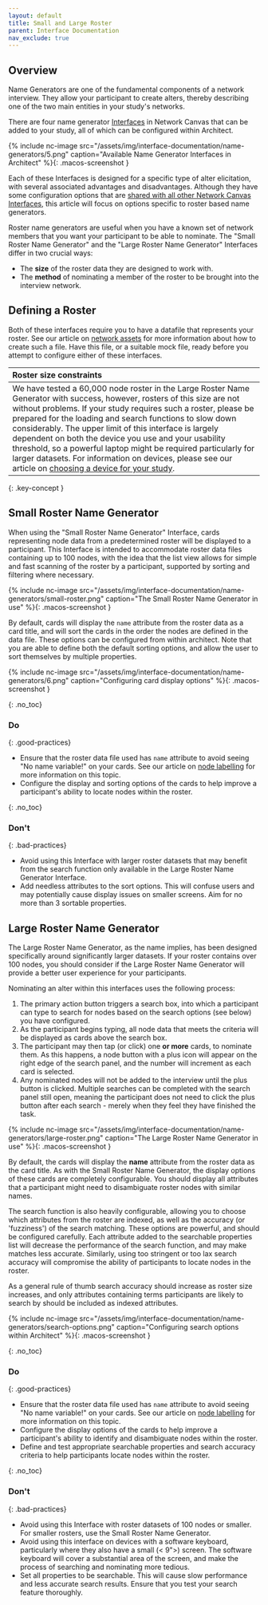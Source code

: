 ```yaml
---
layout: default
title: Small and Large Roster
parent: Interface Documentation
nav_exclude: true
---
```

## Overview

Name Generators are one of the fundamental components of a network interview. They allow your participant to create alters, thereby describing one of the two main entities in your study's networks.

There are four name generator [Interfaces](../key-concepts/interfaces.md) in Network Canvas that can be added to your study, all of which can be configured within Architect.

{% include nc-image src="/assets/img/interface-documentation/name-generators/5.png" caption="Available Name Generator Interfaces in Architect" %}{: .macos-screenshot }

Each of these Interfaces is designed for a specific type of alter elicitation, with several associated advantages and disadvantages. Although they have some configuration options that are [shared with all other Network Canvas Interfaces](./shared.md), this article will focus on options specific to roster based name generators.

Roster name generators are useful when you have a known set of network members that you want your participant to be able to nominate. The "Small Roster Name Generator" and the "Large Roster Name Generator" Interfaces differ in two crucial ways:

- The **size** of the roster data they are designed to work with.
- The **method** of nominating a member of the roster to be brought into the interview network.

## Defining a Roster

Both of these interfaces require you to have a datafile that represents your roster. See our article on [network assets](../../key-concepts/assets) for more information about how to create such a file. Have this file, or a suitable mock file, ready before you attempt to configure either of these interfaces.

| Roster size constraints                          |
| :----------------------------------------------------------- |
| We have tested a 60,000 node roster in the Large Roster Name Generator with success, however, rosters of this size are not without problems. If your study requires such a roster, please be prepared for the loading and search functions to slow down considerably. The upper limit of this interface is largely dependent on both the device you use and your usability threshold, so a powerful laptop might be required particularly for larger datasets. For information on devices, please see our article on [choosing a device for your study](../../research-design/choosing-hardware).
{: .key-concept }

## Small Roster Name Generator

When using the "Small Roster Name Generator" Interface, cards representing node data from a predetermined roster will be displayed to a participant. This Interface is intended to accommodate roster data files containing up to 100 nodes, with the idea that the list view allows for simple and fast scanning of the roster by a participant, supported by sorting and filtering where necessary.

{% include nc-image src="/assets/img/interface-documentation/name-generators/small-roster.png" caption="The Small Roster Name Generator in use" %}{: .macos-screenshot }

By default, cards will display the `name` attribute from the roster data as a card title, and will sort the cards in the order the nodes are defined in the data file. These options can be configured from within architect. Note that you are able to define both the default sorting options, and allow the user to sort themselves by multiple properties.

{% include nc-image src="/assets/img/interface-documentation/name-generators/6.png" caption="Configuring card display options" %}{: .macos-screenshot }

{: .no_toc}
### Do

{: .good-practices}
- Ensure that the roster data file used has `name` attribute to avoid seeing "No name variable!" on your cards. See our article on [node labelling](../../key-concepts/node-labelling) for more information on this topic.
- Configure the display and sorting options of the cards to help improve a participant's ability to locate nodes within the roster.

{: .no_toc}
### Don't

{: .bad-practices}
- Avoid using this Interface with larger roster datasets that may benefit from the search function only available in the Large Roster Name Generator Interface.
- Add needless attributes to the sort options. This will confuse users and may potentially cause display issues on smaller screens. Aim for no more than 3 sortable properties.

## Large Roster Name Generator

The Large Roster Name Generator, as the name implies, has been designed specifically around significantly larger datasets. If your roster contains over 100 nodes, you should consider if the Large Roster Name Generator will provide a better user experience for your participants.

Nominating an alter within this interfaces uses the following process:

1. The primary action button triggers a search box, into which a participant can type to search for nodes based on the search options (see below) you have configured.
2. As the participant begins typing, all node data that meets the criteria will be displayed as cards above the search box.
3. The participant may then tap (or click) one **or more** cards, to nominate them. As this happens, a node button with a plus icon will appear on the right edge of the search panel, and the number will increment as each card is selected.
4. Any nominated nodes will not be added to the interview until the plus button is clicked. Multiple searches can be completed with the search panel still open, meaning the participant does not need to click the plus button after each search - merely when they feel they have finished the task.

{% include nc-image src="/assets/img/interface-documentation/name-generators/large-roster.png" caption="The Large Roster Name Generator in use" %}{: .macos-screenshot }

By default, the cards will display the **name** attribute from the roster data as the card title. As with the Small Roster Name Generator, the display options of these cards are completely configurable. You should display all attributes that a participant might need to disambiguate roster nodes with similar names.

The search function is also heavily configurable, allowing you to choose which attributes from the roster are indexed, as well as the accuracy (or 'fuzziness') of the search matching. These options are powerful, and should be configured carefully. Each attribute added to the searchable properties list will decrease the performance of the search function, and may make matches less accurate. Similarly, using too stringent or too lax search accuracy will compromise the ability of participants to locate nodes in the roster.

As a general rule of thumb search accuracy should increase as roster size increases, and only attributes containing terms participants are likely to search by should be included as indexed attributes. 

{% include nc-image src="/assets/img/interface-documentation/name-generators/search-options.png" caption="Configuring search options within Architect" %}{: .macos-screenshot }

{: .no_toc}
### Do

{: .good-practices}
- Ensure that the roster data file used has `name` attribute to avoid seeing "No name variable!" on your cards. See our article on [node labelling](../../key-concepts/node-labelling) for more information on this topic.
- Configure the display options of the cards to help improve a participant's ability to identify and disambiguate nodes within the roster.
- Define and test appropriate searchable properties and search accuracy criteria to help participants locate nodes within the roster.

{: .no_toc}
### Don't

{: .bad-practices}
- Avoid using this Interface with roster datasets of 100 nodes or smaller. For smaller rosters, use the Small Roster Name Generator.
- Avoid using this interface on devices with a software keyboard, particularly where they also have a small (< 9">) screen. The software keyboard will cover a substantial area of the screen, and make the process of searching and nominating more tedious.
- Set all properties to be searchable. This will cause slow performance and less accurate search results. Ensure that you test your search feature thoroughly.
